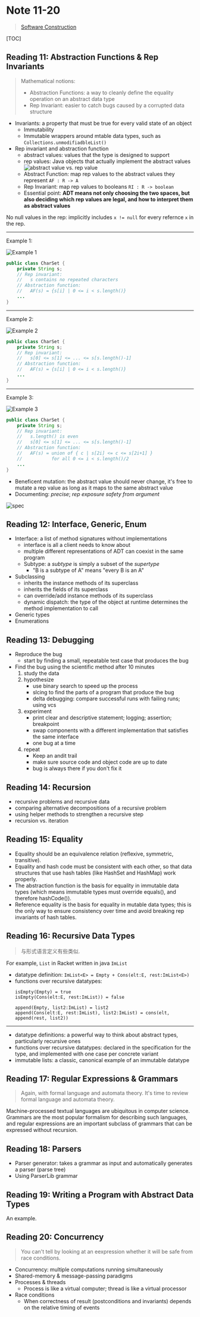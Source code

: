 # Note 11-20

> [Software Construction](http://web.mit.edu/6.031/www/sp21/)

[TOC]

## Reading 11: Abstraction Functions & Rep Invariants

> Mathematical notions:
> * Abstraction Functions: a way to cleanly define the equality operation on an abstract data type
> * Rep Invariant: easier to catch bugs caused by a corrupted data structure

* Invariants: a property that must be true for every valid state of an object
    * Immutability
    * Immutable wrappers around mtable data types, such as `Collections.unmodifiadbleList()`
* Rep invariant and abstraction function
    * abstract values: values that the type is designed to support
    * rep values: Java objects that actually implement the abstract values
    ![abstract value vs. rep value](https://web.mit.edu/6.031/www/sp21/classes/11-abstraction-functions-rep-invariants/figures/charset-af-ri.svg)
    * Abstract Function: map rep values to the abstract values they represent `AF : R -> A`
    * Rep Invariant: map rep values to booleans `RI : R -> boolean`
    * Essential point: **ADT means not only choosing the two spaces, but also deciding which rep values are legal, and how to interpret them as abstract values**

No null values in the rep: implicitly includes `x != null` for every refernce `x` in the rep.

---

Example 1:

![Example 1](https://web.mit.edu/6.031/www/sp21/classes/11-abstraction-functions-rep-invariants/figures/charset-norepeats.svg)
```java
public class CharSet {
    private String s;
    // Rep invariant:
    //   s contains no repeated characters
    // Abstraction function:
    //   AF(s) = {s[i] | 0 <= i < s.length()}
    ...
}
```

---

Example 2:

![Example 2](https://web.mit.edu/6.031/www/sp21/classes/11-abstraction-functions-rep-invariants/figures/charset-sorted.svg)
```java
public class CharSet {
    private String s;
    // Rep invariant:
    //   s[0] <= s[1] <= ... <= s[s.length()-1]
    // Abstraction function:
    //   AF(s) = {s[i] | 0 <= i < s.length()}
    ...
}
```

---

Example 3:

![Example 3](https://web.mit.edu/6.031/www/sp21/classes/11-abstraction-functions-rep-invariants/figures/charset-sortedrange.svg)
```java
public class CharSet {
    private String s;
    // Rep invariant:
    //   s.length() is even
    //   s[0] <= s[1] <= ... <= s[s.length()-1]
    // Abstraction function:
    //   AF(s) = union of { c | s[2i] <= c <= s[2i+1] }
    //           for all 0 <= i < s.length()/2
    ...
}
```

* Beneficent mutation: the abstract value should never change, it's free to mutate a rep value as long as it maps to the same abstract value
* Documenting: *precise*; *rep exposure safety from argument*

![spec](https://web.mit.edu/6.031/www/sp21/classes/11-abstraction-functions-rep-invariants/figures/adt-firewall.svg)

## Reading 12: Interface, Generic, Enum

* Interface: a list of method signatures without implementations
    * interface is all a client needs to know about
    * multiple different representations of ADT can coexist in the same program
    * Subtype: a *subtype* is simply a subset of the *supertype*
        * "B is a subtype of A" means "every B is an A"
* Subclassing
    * inherits the instance methods of its superclass
    * inherits the fields of its superclass
    * can override/add instance methods of its superclass
    * dynamic dispatch: the type of the object at runtime determines the method implementation to call
* Generic types
* Enumerations

## Reading 13: Debugging

* Reproduce the bug
    * start by finding a small, repeatable test case that produces the bug
* Find the bug using the scientific method after 10 minutes
    1. study the data
    2. hypothesize
        * use binary search to speed up the process
        * slcing to find the parts of a program that produce the bug
        * delta debugging: compare successful runs with failing runs; using vcs
    3. experiment
        * print clear and descriptive statement; logging; assertion; breakpoint
        * swap components with a different implementation that satisfies the same interface
        * one bug at a time
    4. repeat
        * Keep an andit trail
        * make sure source code and object code are up to date
        * bug is always there if you don't fix it

## Reading 14: Recursion

* recursive problems and recursive data
* comparing alternative decompositions of a recursive problem
* using helper methods to strengthen a recursive step
* recursion vs. iteration

## Reading 15: Equality

* Equality should be an equivalence relation (reflexive, symmetric, transitive).
* Equality and hash code must be consistent with each other, so that data structures that use hash tables (like HashSet and HashMap) work properly.
* The abstraction function is the basis for equality in immutable data types (which means immutable types must override equals(), and therefore hashCode()).
* Reference equality is the basis for equality in mutable data types; this is the only way to ensure consistency over time and avoid breaking rep invariants of hash tables.

## Reading 16: Recursive Data Types

> 与形式语言定义有些类似.

For example, `List` in Racket written in java `ImList`
* datatype definition: `ImList<E> = Empty + Cons(elt:E, rest:ImList<E>)`
* functions over recursive datatypes:
  ```
  isEmpty(Empty) = true
  isEmpty(Cons(elt:E, rest:ImList)) = false

  append(Empty, list2:ImList) = list2
  append(Cons(elt:E, rest:ImList), list2:ImList) = cons(elt, append(rest, list2))
  ```

---

* datatype definitions: a powerful way to think about abstract types, particularly recursive ones
* functions over recursive datatypes: declared in the specification for the type, and implemented with one case per concrete variant
* immutable lists: a classic, canonical example of an immutable datatype

## Reading 17: Regular Expressions & Grammars

> Again, with formal language and automata theory. It's time to review formal language and automata theory.

Machine-processed textual languages are ubiquitous in computer science. Grammars are the most popular formalism for describing such languages, and regular expressions are an important subclass of grammars that can be expressed without recursion.

## Reading 18: Parsers

* Parser generator: takes a grammar as input and automatically generates a parser (parse tree)
* Using ParserLib grammar

## Reading 19: Writing a Program with Abstract Data Types

An example.

## Reading 20: Concurrency

> You can't tell by looking at an eexpression whether it will be safe from race conditions.

* Concurrency: multiple computations running simultaneously
* Shared-memory & message-passing paradigms
* Processes & threads
    * Process is like a virtual computer; thread is like a virtual processor
* Race conditions
    * When correctness of result (postconditions and invariants) depends on the relative timing of events
